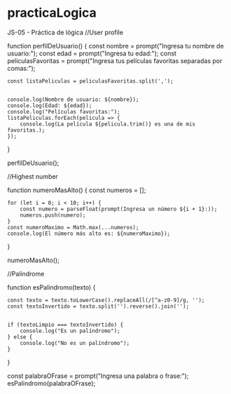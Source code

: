 # practicaLogica
JS-05 - Práctica de lógica 
//User profile



function perfilDeUsuario() {
    const nombre = prompt("Ingresa tu nombre de usuario:");
    const edad = prompt("Ingresa tu edad:");
    const peliculasFavoritas = prompt("Ingresa tus películas favoritas separadas por comas:");

   
    const listaPeliculas = peliculasFavoritas.split(',');

  
    console.log(Nombre de usuario: ${nombre});
    console.log(Edad: ${edad});
    console.log("Películas favoritas:");
    listaPeliculas.forEach(pelicula => {
        console.log(La película ${pelicula.trim()} es una de mis favoritas.);
    });
}

perfilDeUsuario();



//Highest number


function numeroMasAlto() {
    const numeros = [];

    for (let i = 0; i < 10; i++) {
        const numero = parseFloat(prompt(Ingresa un número ${i + 1}:));
        numeros.push(numero); 
    }
    const numeroMaximo = Math.max(...numeros);
    console.log(El número más alto es: ${numeroMaximo});
}

numeroMasAlto();

//Palindrome

function esPalindromo(texto) {
  
    const texto = texto.toLowerCase().replaceAll(/[^a-z0-9]/g, '');
    const textoInvertido = texto.split('').reverse().join('');

   
    if (textoLimpio === textoInvertido) {
        console.log("Es un palíndromo");
    } else {
        console.log("No es un palíndromo");
    }
}

const palabraOFrase = prompt("Ingresa una palabra o frase:");
esPalindromo(palabraOFrase);


